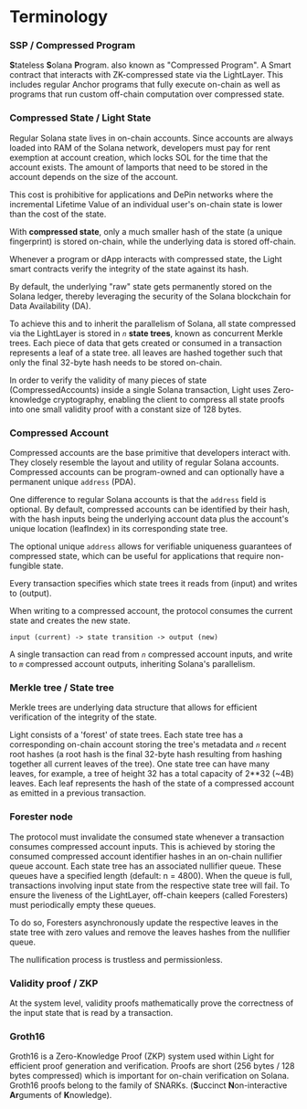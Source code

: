 # Terminology

### SSP / Compressed Program

**S**tateless **S**olana **P**rogram. also known as "Compressed Program". A Smart contract that interacts with ZK-compressed state via the LightLayer. This includes regular Anchor programs that fully execute on-chain as well as programs that run custom off-chain computation over compressed state.



### Compressed State / Light State

Regular Solana state lives in on-chain accounts. Since accounts are always loaded into RAM of the Solana network, developers must pay for rent exemption at account creation, which locks SOL for the time that the account exists. The amount of lamports that need to be stored in the account depends on the size of the account.

This cost is prohibitive for applications and DePin networks where the incremental Lifetime Value of an individual user's on-chain state is lower than the cost of the state.

With **compressed state**, only a much smaller hash of the state (a unique fingerprint) is stored on-chain, while the underlying data is stored off-chain.&#x20;

Whenever a program or dApp interacts with compressed state, the Light smart contracts verify the integrity of the state against its hash.

By default, the underlying "raw" state gets permanently stored on the Solana ledger, thereby leveraging the security of the Solana blockchain for Data Availability (DA).

To achieve this and to inherit the parallelism of Solana, all state compressed via the LightLayer is stored in _`n`_ **state trees**, known as concurrent Merkle trees. Each piece of data that gets created or consumed in a transaction represents a leaf of a state tree. all leaves are hashed together such that only the final 32-byte hash needs to be stored on-chain.

In order to verify the validity of many pieces of state (CompressedAccounts) inside a single Solana transaction, Light uses Zero-knowledge cryptography, enabling the client to compress all state proofs into one small validity proof with a constant size of 128 bytes.



### Compressed Account

Compressed accounts are the base primitive that developers interact with. They closely resemble the layout and utility of regular Solana accounts. Compressed accounts can be program-owned and can optionally have a permanent unique `address` (PDA).&#x20;

One difference to regular Solana accounts is that the `address` field is optional. By default, compressed accounts can be identified by their hash, with the hash inputs being the underlying account data plus the account's unique location (leafIndex) in its corresponding state tree.

The optional unique `address` allows for verifiable uniqueness guarantees of compressed state, which can be useful for applications that require non-fungible state.

Every transaction specifies which state trees it reads from (input) and writes to (output).&#x20;

When writing to a compressed account, the protocol consumes the current state and creates the new state.

`input (current) -> state transition -> output (new)`

A single transaction can read from _`n`_ compressed account inputs, and write to _`m`_ compressed account outputs, inheriting Solana's parallelism.



### Merkle tree / State tree

Merkle trees are underlying data structure that allows for efficient verification of the integrity of the state.

Light consists of a 'forest' of state trees. Each state tree has a corresponding on-chain account storing the tree's metadata and _`n`_ recent root hashes (a root hash is the final 32-byte hash resulting from hashing together all current leaves of the tree). One state tree can have many leaves, for example, a tree of height 32 has a total capacity of 2\*\*32 (\~4B) leaves. Each leaf represents the hash of the state of a compressed account as emitted in a previous transaction.



### Forester node

The protocol must invalidate the consumed state whenever a transaction consumes compressed account inputs. This is achieved by storing the consumed compressed account identifier hashes in an on-chain nullifier queue account. Each state tree has an associated nullifier queue. These queues have a specified length (default: n = 4800). When the queue is full, transactions involving input state from the respective state tree will fail. To ensure the liveness of the LightLayer, off-chain keepers (called Foresters) must periodically empty these queues.

To do so, Foresters asynchronously update the respective leaves in the state tree with zero values and remove the leaves hashes from the nullifier queue.

The nullification process is trustless and permissionless.&#x20;



### Validity proof / ZKP

At the system level, validity proofs mathematically prove the correctness of the input state that is read by a transaction.&#x20;



### Groth16

Groth16 is a Zero-Knowledge Proof (ZKP) system used within Light for efficient proof generation and verification. Proofs are short (256 bytes / 128 bytes compressed) which is important for on-chain verification on Solana. Groth16 proofs belong to the family of SNARKs. (**S**uccinct **N**on-interactive **Ar**guments of **K**nowledge).











